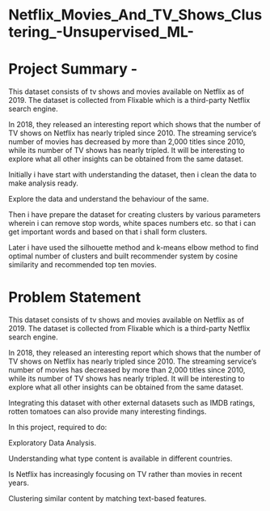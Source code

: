 # Netflix_Movies_And_TV_Shows_Clustering_-Unsupervised_ML-
# Project Summary -
This dataset consists of tv shows and movies available on Netflix as of 2019. The dataset is collected from Flixable which is a third-party Netflix search engine.

In 2018, they released an interesting report which shows that the number of TV shows on Netflix has nearly tripled since 2010. The streaming service’s number of movies has decreased by more than 2,000 titles since 2010, while its number of TV shows has nearly tripled. It will be interesting to explore what all other insights can be obtained from the same dataset.

Initially i have start with understanding the dataset, then i clean the data to make analysis ready.

Explore the data and understand the behaviour of the same.

Then i have prepare the dataset for creating clusters by various parameters wherein i can remove stop words, white spaces numbers etc. so that i can get important words and based on that i shall form clusters.

Later i have used the silhouette method and k-means elbow method to find optimal number of clusters and built recommender system by cosine similarity and recommended top ten movies.


# Problem Statement
This dataset consists of tv shows and movies available on Netflix as of 2019. The dataset is collected from Flixable which is a third-party Netflix search engine.

In 2018, they released an interesting report which shows that the number of TV shows on Netflix has nearly tripled since 2010. The streaming service’s number of movies has decreased by more than 2,000 titles since 2010, while its number of TV shows has nearly tripled. It will be interesting to explore what all other insights can be obtained from the same dataset.

Integrating this dataset with other external datasets such as IMDB ratings, rotten tomatoes can also provide many interesting findings.

In this project, required to do:

Exploratory Data Analysis.

Understanding what type content is available in different countries.

Is Netflix has increasingly focusing on TV rather than movies in recent years.

Clustering similar content by matching text-based features.
